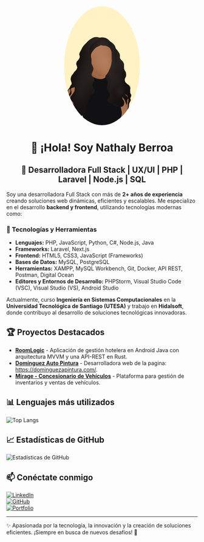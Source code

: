 <div align="center">

<img src="https://raw.githubusercontent.com/nmbf02/nmbf02/main/curly.jpg" alt="Nathaly Berroa" width="200" style="border-radius: 50%;">

# 👋 ¡Hola! Soy Nathaly Berroa

## 🚀 Desarrolladora Full Stack | UX/UI | PHP | Laravel | Node.js | SQL
</div>

Soy una desarrolladora Full Stack con más de **2+ años de experiencia** creando soluciones web dinámicas, eficientes y escalables. Me especializo en el desarrollo **backend y frontend**, utilizando tecnologías modernas como:

### 📌 Tecnologías y Herramientas

- **Lenguajes:** PHP, JavaScript, Python, C#, Node.js, Java
- **Frameworks:** Laravel, Next.js
- **Frontend:** HTML5, CSS3, JavaScript (Frameworks)
- **Bases de Datos:** MySQL, PostgreSQL
- **Herramientas:** XAMPP, MySQL Workbench, Git, Docker, API REST, Postman, Digital Ocean
- **Editores y Entornos de Desarrollo:** PHPStorm, Visual Studio Code (VSC), Visual Studio (VS), Android Studio

Actualmente, curso **Ingeniería en Sistemas Computacionales** en la **Universidad Tecnológica de Santiago (UTESA)** y trabajo en **Hidalsoft**, donde contribuyo al desarrollo de soluciones tecnológicas innovadoras.

## 🏆 Proyectos Destacados

- **[RoomLogic](https://github.com/nmbf02/RoomLogic)** - Aplicación de gestión hotelera en Android Java con arquitectura MVVM y una API-REST en Rust.
- **[Domínguez Auto Pintura](https://github.com/nmbf02/Dom-nguezAPintura-Web)** - Desarrolladora web de la pagina: https://dominguezapintura.com/.
- **[Mirage - Concesionario de Vehículos](https://github.com/nmbf02/SOFTWARE-WEB-MIRAGE)** - Plataforma para gestión de inventarios y ventas de vehículos.

## 📊 Lenguajes más utilizados

![Top Langs](https://github-readme-stats.vercel.app/api/top-langs/?username=nmbf02&layout=compact&theme=dark)

## 📈 Estadísticas de GitHub

![Estadísticas de GitHub](https://github-readme-stats.vercel.app/api?username=nmbf02&show_icons=true&theme=dark)

## 📫 Conéctate conmigo

[![LinkedIn](https://img.shields.io/badge/LinkedIn-blue?style=for-the-badge&logo=linkedin)](https://www.linkedin.com/in/nathalyberroa/)  
[![GitHub](https://img.shields.io/badge/GitHub-black?style=for-the-badge&logo=github)](https://github.com/nmbf02)  
[![Portfolio](https://img.shields.io/badge/Portfolio-ff69b4?style=for-the-badge&logo=google-chrome)](https://nmbf-portfolio.netlify.app/)

---

✨ Apasionada por la tecnología, la innovación y la creación de soluciones eficientes. ¡Siempre en busca de nuevos desafíos! 🚀
